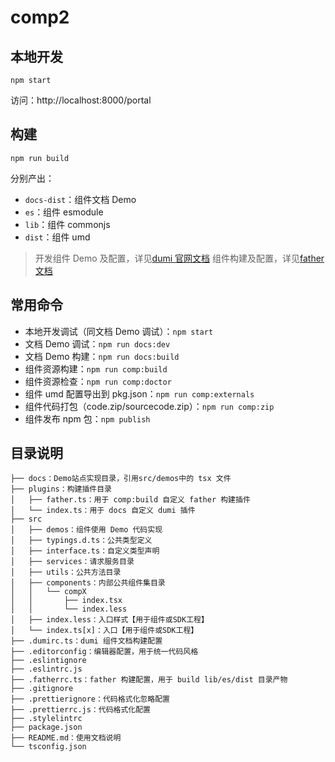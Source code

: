 # comp2

## 本地开发

```shell
npm start
```

访问：http://localhost:8000/portal

## 构建

```shell
npm run build
```

分别产出：

- `docs-dist`：组件文档 Demo
- `es`：组件 esmodule
- `lib`：组件 commonjs
- `dist`：组件 umd

> 开发组件 Demo 及配置，详见[dumi 官网文档](https://d.umijs.org/config)
> 组件构建及配置，详见[father 文档](https://github.com/umijs/father/blob/master/docs/config.md)

## 常用命令

- 本地开发调试（同文档 Demo 调试）：`npm start`
- 文档 Demo 调试：`npm run docs:dev`
- 文档 Demo 构建：`npm run docs:build`
- 组件资源构建：`npm run comp:build`
- 组件资源检查：`npm run comp:doctor`
- 组件 umd 配置导出到 pkg.json：`npm run comp:externals`
- 组件代码打包（code.zip/sourcecode.zip）：`npm run comp:zip`
- 组件发布 npm 包：`npm publish`

## 目录说明

```text
├── docs：Demo站点实现目录，引用src/demos中的 tsx 文件
├── plugins：构建插件目录
│   ├── father.ts：用于 comp:build 自定义 father 构建插件
│   └── index.ts：用于 docs 自定义 dumi 插件
├── src
│   ├── demos：组件使用 Demo 代码实现
│   ├── typings.d.ts：公共类型定义
│   ├── interface.ts：自定义类型声明
│   ├── services：请求服务目录
│   ├── utils：公共方法目录
│   ├── components：内部公共组件集目录
│   │   └── compX
│   │       ├── index.tsx
│   │       └── index.less
│   ├── index.less：入口样式【用于组件或SDK工程】
│   └── index.ts[x]：入口【用于组件或SDK工程】
├── .dumirc.ts：dumi 组件文档构建配置
├── .editorconfig：编辑器配置，用于统一代码风格
├── .eslintignore
├── .eslintrc.js
├── .fatherrc.ts：father 构建配置，用于 build lib/es/dist 目录产物
├── .gitignore
├── .prettierignore：代码格式化忽略配置
├── .prettierrc.js：代码格式化配置
├── .stylelintrc
├── package.json
├── README.md：使用文档说明
└── tsconfig.json
```
